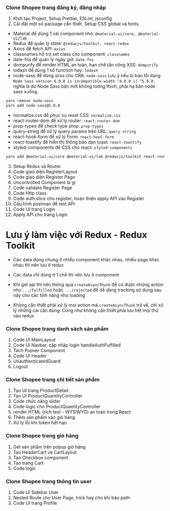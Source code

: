 ### Clone Shopee trang đăng ký, đăng nhập

1. Khởi tạo Project, Setup Prettier, ESLint, jsconfig
2. Cài đặt một số package cần thiết. Setup CSS global và fonts.

- Material để dùng 1 vài component nhỏ: `@material-ui/core, @material-ui/lab`
- Redux để quản lý state: `@reduxjs/toolkit, react-redux`
- Axios để fetch API: `axios`
- classnames hỗ trợ set class cho component: `classnames`
- date-fns để quản lý ngày giờ: `date-fns`
- dompurify để render HTML an toàn, hạn chế tấn công XSS: `dompurify`
- lodash để dùng 1 số function hay: `lodash`
- node-sass để dùng scss cho CRA: `node-sass`
  Lưu ý nếu bị báo lỗi dạng `Node Sass version 6.0.0 is incompatible width ^4.0.0 || ^5.0.0.` nghĩa là do Node Sass bản mới không tương thích, phải hạ bản node sass xuống.

```bash
yarn remove node-sass
yarn add node-sass@5.0.0
```

- normalize.css để phục vụ reset CSS: `normalize.css`
- react-router-dom để xử lý router: `react-router-dom`
- prop-types để check type prop: `prop-types`
- query-string để xử lý query params trên URL: `query-string`
- react-hook-form để xử lý Form: `react-hool-form`
- react-toastify để hiển thị thông báo dạn toast: `react-toastify`
- styled-components để CSS cho react: `styled-components`

```bash
yarn add @material-ui/core @material-ui/lab @reduxjs/toolkit react-router-dom react-redux axios classnames date-fns dompurify lodash node-sass normalize.css prop-types query-string react-hook-form react-toastify styled-components
```

3. Setup Redux và Router
4. Code giao diện RegisterLayout
5. Code giao diện Register Page
6. Uncontrolled Component là gì
7. Code validate Register Page
8. Code Http class
9. Code auth.slice cho register, hoàn thiện apply API vào Register
10. Cấu hình postman để test API
11. Code UI trang Login
12. Apply API cho trang Login

# Lưu ý làm việc với Redux - Redux Toolkit

- Các data dùng chung ở nhiều component khác nhau, nhiều page khác nhau thì nên lưu ở redux
- Các data chỉ dùng ở 1 chổ thì nên lưu ở component

- Khi get api thì nên thông qua `createAsyncThunk` để có được những action như `.../fulfilled` hoặc `.../rejected` để dễ dàng tracking sử dụng sau này cho các tính năng như loading
- Không cần thiết phải xử lý mọi action mà `createAsyncThunk` trả về, chỉ xử lý những cái cần dùng. Cũng như không cần thiết phải lưu hết mọi thứ vào redux

### Clone Shopee trang danh sách sản phẩm

1. Code UI MainLayout
2. Code UI Navbar, cập nhập login handleAuthFulfilled
3. Tách Popver Component
4. Code UI Header
5. UnauthenticatedGuard
6. Logout

### Clone Shopee trang chi tiết sản phẩm

1. Tạo UI trang ProductDetail
2. Tạo UI ProductQuantityController
3. Code chức năng slider
4. Code logic cho ProductQuantityController
5. render HTML (rich text - WYSIWYG) an toàn trong React
6. Thêm sản phẩm vào giỏ hàng
7. Xử lý lỗi khi token hết hạn

### Clone Shopee trang giỏ hàng

1. Get sản phẩm trên popup giỏ hàng
2. Tạo HeaderCart và CartLayout
3. Tạo Checkbox component
4. Tạo trang Cart
5. Code logic

### Clone Shopee trang thông tin user

1. Code UI Sidebar User
2. Nested Route cho User Page, trick hay cho khi báo path
3. Code UI trang Profile
